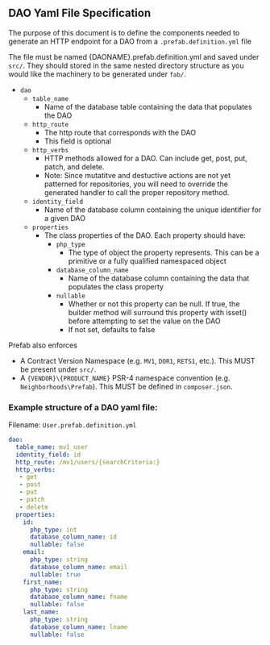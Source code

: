## DAO Yaml File Specification

The purpose of this document is to define the components needed to generate an HTTP endpoint for a DAO from a `.prefab.definition.yml` file

The file must be named {DAONAME}.prefab.definition.yml and saved under `src/`. They should stored in the same nested directory structure as you would like the machinery to be generated under `fab/`.  
- `dao`
    - `table_name`
        - Name of the database table containing the data that populates the DAO
    - `http_route`
        - The http route that corresponds with the DAO
        - This field is optional
    - `http_verbs`
        - HTTP methods allowed for a DAO. Can include get, post, put, patch, and delete.
        - Note: Since mutatitve and destuctive actions are not yet patterned for repositories, you will need to override the generated handler to call the proper repository method.
    - `identity_field`
        - Name of the database column containing the unique identifier for a given DAO
    - `properties`
        - The class properties of the DAO. Each property should have:
            - `php_type`
                - The type of object the property represents. This can be a primitive or a fully qualified namespaced object
            - `database_column_name`
                - Name of the database column containing the data that populates the class property
            - `nullable`
                - Whether or not this property can be null. If true, the builder method will surround this property with isset() before attempting to set the value on the DAO
                - If not set, defaults to false
                
Prefab also enforces
* A Contract Version Namespace (e.g. `MV1`, `DOR1`, `RETS1`, etc.). This MUST be present under `src/`.
* A `{VENDOR}\{PRODUCT_NAME}` PSR-4 namespace convention (e.g. `Neighborhoods\Prefab`). This MUST be defined in `composer.json`.

### Example structure of a DAO yaml file:

Filename: `User.prefab.definition.yml`
```yaml
dao:
  table_name: mv1_user
  identity_field: id
  http_route: /mv1/users/{searchCriteria:}
  http_verbs:
   - get
   - post
   - put
   - patch
   - delete
  properties:
    id:
      php_type: int
      database_column_name: id
      nullable: false
    email:
      php_type: string
      database_column_name: email
      nullable: true
    first_name:
      php_type: string
      database_column_name: fname
      nullable: false
    last_name:
      php_type: string
      database_column_name: lname
      nullable: false
```
